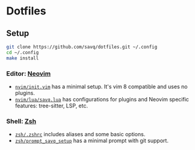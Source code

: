 # Dotfiles

## Setup

```sh
git clone https://github.com/savq/dotfiles.git ~/.config
cd ~/.config
make install
 ```

### Editor: [Neovim](https://github.com/neovim/neovim/)

- [`nvim/init.vim`](./nvim/init.vim) has a minimal setup. It's vim 8 compatible and uses no plugins.
- [`nvim/lua/savq.lua`](./nvim/lua/savq.lua) has configurations for plugins and Neovim specific features:
  tree-sitter, LSP, etc.

### Shell: [Zsh](https://www.zsh.org/)

- [`zsh/.zshrc`](./zsh/.zshrc) includes aliases and some basic options.
- [`zsh/prompt_savq_setup`](./zsh/prompt_savq_setup) has a minimal prompt with git support.

